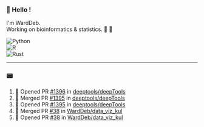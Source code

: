 ### :robot: Hello !

I'm WardDeb.  
Working on bioinformatics & statistics. 🧬 🧪  

![Python](https://img.shields.io/badge/python-3670A0?style=for-the-badge&logo=python&logoColor=ffdd54)  
![R](https://img.shields.io/badge/r-%23276DC3.svg?style=for-the-badge&logo=r&logoColor=white)  
![Rust](https://img.shields.io/badge/rust-%23000000.svg?style=for-the-badge&logo=rust&logoColor=white)  

---

### :pager:

<!--START_SECTION:activity-->
1. 💪 Opened PR [#1396](https://github.com/deeptools/deepTools/pull/1396) in [deeptools/deepTools](https://github.com/deeptools/deepTools)
2. 🎉 Merged PR [#1395](https://github.com/deeptools/deepTools/pull/1395) in [deeptools/deepTools](https://github.com/deeptools/deepTools)
3. 💪 Opened PR [#1395](https://github.com/deeptools/deepTools/pull/1395) in [deeptools/deepTools](https://github.com/deeptools/deepTools)
4. 🎉 Merged PR [#38](https://github.com/WardDeb/data_viz_kul/pull/38) in [WardDeb/data_viz_kul](https://github.com/WardDeb/data_viz_kul)
5. 💪 Opened PR [#38](https://github.com/WardDeb/data_viz_kul/pull/38) in [WardDeb/data_viz_kul](https://github.com/WardDeb/data_viz_kul)
<!--END_SECTION:activity-->


